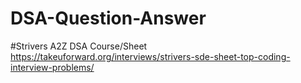 # DSA-Question-Answer
#Strivers A2Z DSA Course/Sheet<br>
https://takeuforward.org/interviews/strivers-sde-sheet-top-coding-interview-problems/
